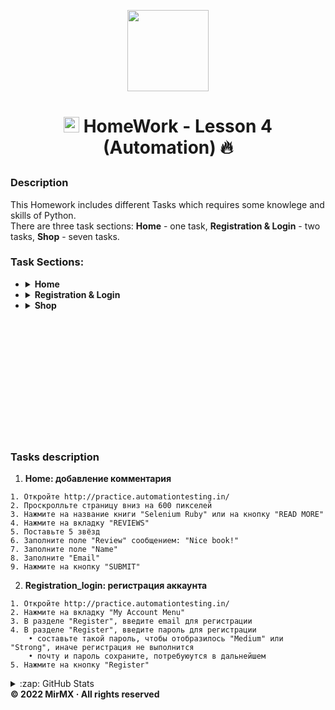 <p align = center>
  <a href ="#"><img src="https://i.imgur.com/3Vg0Jfw.png" width="130" /></a>
</p>

# <p align=center>[<img src="https://i.imgur.com/G7LQsqu.png"  height="25" />](https://be-tester.ru/) HomeWork - Lesson 4 (Automation) :fire:<p>

### Description
This Homework includes different Tasks which requires some knowlege and skills of Python.<br>
There are three task sections: __Home__ - one task, __Registration & Login__ - two tasks, __Shop__ - seven tasks.<br>

  
 
  ### Task Sections:
- <details>
  <summary><b>Home</b></summary>
  
  [:one:](#task-description "Go to Description")<a name="task-description"></a> [Adding comment](/01_home_add_comment.py "Open File in New Tab (ctrl + click)")<br>
  </details> 

- <details>
  <summary><b>Registration & Login</b></summary>
  
   :one: [Account registration](/02_registration_login_account_registration.py)<br>
   :two: [Login into account](/03_registration_login_login_into_account.py)
  </details> 

- <details>
  <summary><b>Shop</b></summary>
  
   :one: [Display the product page](/04_shop_display_product_page.py)<br>
   :two: [Product quantity in category](/05_shop_products_quantity_in_category.py)<br>
   :three: [Product sorting](/06_shop_product_sorting.py)<br>
   :four: [Display product discount](/07_shop_display_product_discount.py)<br>
   :five: [Checking price in the cart](/08_shop_check_price_in_the_cart.py)<br>
   :six: [Work with the cart](/09_shop_work_with_cart.py)<br>
   :seven: [Buying the book](/10_shop_buy_the_book.py)<br>
  </details> 
<br><br><br><br><br><br><br><br><br><br><br>
 ### Tasks description

  1. <b>Home: добавление комментария</b>
  
    1. Откройте http://practice.automationtesting.in/
    2. Проскролльте страницу вниз на 600 пикселей
    3. Нажмите на название книги "Selenium Ruby" или на кнопку "READ MORE"
    4. Нажмите на вкладку "REVIEWS"
    5. Поставьте 5 звёзд
    6. Заполните поле "Review" сообщением: "Nice book!"
    7. Заполните поле "Name"
    8. Заполните "Email"
    9. Нажмите на кнопку "SUBMIT"
  2. <b>Registration_login: регистрация аккаунта</b>

    1. Откройте http://practice.automationtesting.in/
    2. Нажмите на вкладку "My Account Menu"
    3. В разделе "Register", введите email для регистрации
    4. В разделе "Register", введите пароль для регистрации
        • составьте такой пароль, чтобы отобразилось "Medium" или "Strong", иначе регистрация не выполнится
        • почту и пароль сохраните, потребуюутся в дальнейшем
    5. Нажмите на кнопку "Register"
  
 <details><summary>:zap: GitHub Stats</summary>
    <img align="left" alt="MirMX's GitHub Stats" src="https://github-readme-stats.vercel.app/api?username=MirMX&exclude_repo=MirMX.github.io&show_icons=true&hide_border=false&title_color=ff652f&icon_color=FFE400&bg_color=09131B&text_color=ffffff&border_color=0c1a25" />
    </details>
  
<div class="footer">
 <b> © 2022 MirMX · All rights reserved</b>
</div>